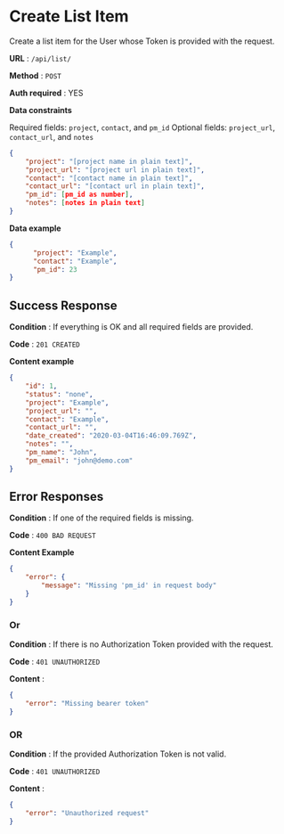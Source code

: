 # Create List Item

Create a list item for the User whose Token is provided with the request.

**URL** : `/api/list/`

**Method** : `POST`

**Auth required** : YES

**Data constraints**

Required fields: `project`, `contact`, and `pm_id`
Optional fields: `project_url`, `contact_url`, and `notes`

```json
{
    "project": "[project name in plain text]",
    "project_url": "[project url in plain text]",
    "contact": "[contact name in plain text]",
    "contact_url": "[contact url in plain text]",
    "pm_id": [pm_id as number],
    "notes": [notes in plain text]
}
```

**Data example**

```json
{
	  "project": "Example",
	  "contact": "Example",
	  "pm_id": 23
}
```

## Success Response

**Condition** : If everything is OK and all required fields are provided.

**Code** : `201 CREATED`

**Content example**

```json
{
    "id": 1,
    "status": "none",
    "project": "Example",
    "project_url": "",
    "contact": "Example",
    "contact_url": "",
    "date_created": "2020-03-04T16:46:09.769Z",
    "notes": "",
    "pm_name": "John",
    "pm_email": "john@demo.com"
}
```

## Error Responses

**Condition** : If one of the required fields is missing.

**Code** : `400 BAD REQUEST`

**Content Example**

```json
{
    "error": {
        "message": "Missing 'pm_id' in request body"
    }
}
```

### Or

**Condition** : If there is no Authorization Token provided with the request.

**Code** : `401 UNAUTHORIZED`

**Content** : 

```json
{
    "error": "Missing bearer token"
}
```
### OR

**Condition** : If the provided Authorization Token is not valid.

**Code** : `401 UNAUTHORIZED`

**Content** : 

```json
{
    "error": "Unauthorized request"
}
```

